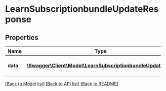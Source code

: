 # LearnSubscriptionbundleUpdateResponse

## Properties
Name | Type | Description | Notes
------------ | ------------- | ------------- | -------------
**data** | [**\Swagger\Client\Model\LearnSubscriptionbundleUpdateData**](LearnSubscriptionbundleUpdateData.md) | ID of updated record | 

[[Back to Model list]](../README.md#documentation-for-models) [[Back to API list]](../README.md#documentation-for-api-endpoints) [[Back to README]](../README.md)


